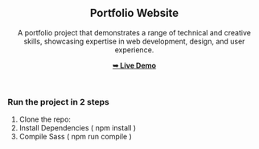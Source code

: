 <div align="center">

  <h2 align="center">Portfolio Website</h2>

A portfolio project that demonstrates a
range of technical and creative skills, showcasing
expertise in web development, design, and user
experience.

<a href="https://stharaviportfolio.netlify.app/"><strong>➥ Live Demo</strong></a>

</div>

<br />

### Run the project in 2 steps
1. Clone the repo:
2. Install Dependencies
   ( npm install )
3. Compile Sass
   ( npm run compile )

